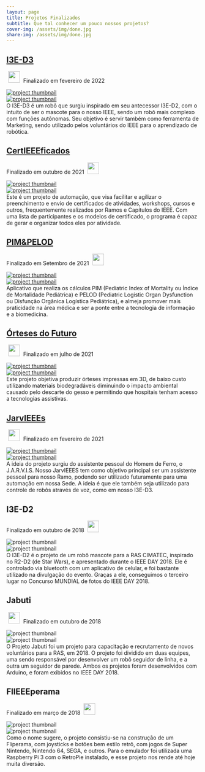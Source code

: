 ```yaml
---
layout: page
title: Projetos Finalizados
subtitle: Que tal conhecer um pouco nossos projetos?
cover-img: /assets/img/done.jpg
share-img: /assets/img/done.jpg
---
```


<!-- I3E-D3 -->
<div data-aos="fade-left" data-aos-offset="150"> 
<article class="project-preview-left">
    <a href="https://ieeecimatec.github.io/project-i3e_d3/">
      <h2 class="project-title">I3E-D3</h2>      
    </a>
    <p class="project-meta project-meta-left">
        <a href="https://ieeecimatec.github.io/rascimatec/"><img src="{{ 'assets/img/ras_logo.png' | relative_url }}" width="30" hspace="5" class="img-zoom25"></a>
        Finalizado em fevereiro de 2022
    </p>    
    <div class="project-image project-image-small">
      <a href="https://ieeecimatec.github.io/project-i3e_d3/">
        <img src="{{ 'assets/img/i3ed3/d3_project.jpeg' | relative_url }}" alt="project thumbnail" class="img-blur rounded-circle">
      </a>
    </div>
    <div class="project-image project-image-short">
      <a href="https://ieeecimatec.github.io/project-i3e_d3/">
        <img src="{{ 'assets/img/i3ed3/d3_project.jpeg' | relative_url }}" alt="project thumbnail" class="img-blur rounded-circle">
      </a>
    </div>
    <div class="project-entry">
        O I3E-D3 é um robô que surgiu inspirado em seu antecessor I3E-D2, com o intuito de ser o mascote para o nosso IEEE, sendo um robô mais complexo com funções autônomas. Seu objetivo é servir também como ferramenta de Marketing, sendo utilizado pelos voluntários do IEEE para o aprendizado de robótica.
    </div> 
</article>
</div>

<!-- CertIEEEficados -->
<div data-aos="fade-right" data-aos-offset="150"> 
<article class="project-preview-right">
    <a href="https://ieeecimatec.github.io/project-certieeeficados/">
      <h2 class="project-title">CertIEEEficados</h2>      
    </a>
    <p class="project-meta project-meta-right">
        Finalizado em outubro de 2021
        <a href="https://ieeecimatec.github.io/rascimatec/"><img src="{{ 'assets/img/ras_logo.png' | relative_url }}" width="30" hspace="5" class="img-zoom25"></a>
    </p>
    <div class="project-image project-image-small">
      <a href="https://ieeecimatec.github.io/project-certieeeficados/">
        <img src="{{ 'assets/img/certieeeficados/certificado_png.png' | relative_url }}" alt="project thumbnail" class="img-blur">
      </a>
    </div>
    <div class="project-image project-image-short">
      <a href="https://ieeecimatec.github.io/project-certieeeficados/">
        <img src="{{ 'assets/img/certieeeficados/certificado_png.png' | relative_url }}" alt="project thumbnail" class="img-blur">
      </a>
    </div>
    <div class="project-entry">
      Este é um projeto de automação, que visa facilitar e agilizar o preenchimento e envio de certificados de atividades, workshops, cursos e outros, frequentemente realizados por Ramos e Capítulos do IEEE. Com uma lista de participantes e os modelos de certificado, o programa é capaz de gerar e organizar todos eles por atividade.
    </div> 
</article>
</div>

<!-- PIM&PELOD -->
<div data-aos="fade-left" data-aos-offset="150"> 
<article class="project-preview-left">
    <a href="https://ieeecimatec.github.io/projeto/">
      <h2 class="project-title">PIM&PELOD</h2>      
    </a>
    <p class="project-meta project-meta-left">
        Finalizado em Setembro de 2021
        <a href="https://ieeecimatec.github.io/embscimatec/"><img src="{{ 'assets/img/embs_logo.png' | relative_url }}" width="30" hspace="5" class="img-zoom25"></a>
    </p>
    <div class="project-image project-image-small">
      <a href="https://ieeecimatec.github.io/project-pim_pelod//">
        <img src="{{ 'assets/img/pim_pelod/pimpelod.jpeg' | relative_url }}" alt="project thumbnail" class="img-blur">
      </a>
    </div>
    <div class="project-image project-image-short">
      <a href="https://ieeecimatec.github.io/project-pim_pelod//">
        <img src="{{ 'assets/img/pim_pelod/pimpelod.jpeg' | relative_url }}" alt="project thumbnail" class="img-blur">
      </a>
    </div>
    <div class="project-entry">
      Aplicativo que realiza os cálculos PIM (Pediatric Index of Mortality ou Índice de Mortalidade Pediátrica) e PELOD (Pediatric Logistic Organ Dysfunction ou Disfunção Orgânica Logística Pediátrica), e almeja promover mais praticidade na área médica e ser a ponte entre a tecnologia de informação e a biomedicina.    
</div> 
</article>
</div>

<!-- Órteses do Futuro -->
<div data-aos="fade-right" data-aos-offset="150"> 
<article class="project-preview-right">
    <a href="https://ieeecimatec.github.io/project-orteses/">
      <h2 class="project-title">Órteses do Futuro</h2>      
    </a>
    <p class="project-meta project-meta-right">
        <a href="https://ieeecimatec.github.io/embscimatec/"><img src="{{ 'assets/img/embs_logo.png' | relative_url }}" width="30" hspace="5" class="img-zoom25"></a>
        Finalizado em julho de 2021
    </p>    
    <div class="project-image project-image-small">
      <a href="https://ieeecimatec.github.io/project-orteses/">
        <img src="{{ 'assets/img/orteses/cover-orteses.jpg' | relative_url }}" alt="project thumbnail" class="img-blur rounded-circle">
      </a>
    </div>
    <div class="project-image project-image-short">
      <a href="https://ieeecimatec.github.io/project-orteses/">
        <img src="{{ 'assets/img/orteses/orteses-done.png' | relative_url }}" alt="project thumbnail" class="img-blur rounded-circle">
      </a>
    </div>
    <div class="project-entry">
      Este projeto objetiva produzir órteses impressas em 3D, de baixo custo utilizando materiais biodegradáveis diminuindo o impacto ambiental causado pelo descarte do gesso e permitindo que hospitais tenham acesso a tecnologias assistivas.    
    </div> 
</article>
</div>


<!-- JarvIEEEs -->
<div data-aos="fade-left" data-aos-offset="150"> 
<article class="project-preview-left">
    <a href="https://ieeecimatec.github.io/project-jarvieees/">
      <h2 class="project-title">JarvIEEEs</h2>      
    </a>
    <p class="project-meta project-meta-left">
        <a href="https://ieeecimatec.github.io/rascimatec/"><img src="{{ 'assets/img/ras_logo.png' | relative_url }}" width="30" hspace="5" class="img-zoom25"></a>
        Finalizado em fevereiro de 2021
    </p>    
    <div class="project-image project-image-small">
      <a href="https://ieeecimatec.github.io/project-jarvieees/">
        <img src="{{ 'assets/img/jarvieees/project.png' | relative_url }}" alt="project thumbnail" class="img-blur rounded-circle">
      </a>
    </div>
    <div class="project-image project-image-short">
      <a href="https://ieeecimatec.github.io/project-jarvieees/">
        <img src="{{ 'assets/img/jarvieees/project.png' | relative_url }}" alt="project thumbnail" class="img-blur rounded-circle">
      </a>
    </div>
    <div class="project-entry">
      A ideia do projeto surgiu do assistente pessoal do Homem de Ferro, o J.A.R.V.I.S. Nosso JarvIEEES tem como objetivo principal ser um assistente pessoal para nosso Ramo, podendo ser utilizado futuramente para uma automação em nossa Sede. A ideia é que ele também seja utilizado para controle de robôs através de voz, como em nosso I3E-D3.
    </div> 
</article>
</div>

<!-- I3E-D2 -->
<div data-aos="fade-right" data-aos-offset="150"> 
<article class="project-preview-right">
    <!-- <a href="https://ieeecimatec.github.io/projeto/"> -->
      <h2 class="project-title">I3E-D2</h2>      
    <!-- </a> -->
    <p class="project-meta project-meta-right">
        Finalizado em outubro de 2018
        <a href="https://ieeecimatec.github.io/rascimatec/"><img src="{{ 'assets/img/ras_logo.png' | relative_url }}" width="30" hspace="5" class="img-zoom25"></a>
    </p>
    <div class="project-image project-image-small">
      <!-- <a href="https://ieeecimatec.github.io/projeto/"> -->
        <img src="{{ 'assets/img/d2.jpeg' | relative_url }}" alt="project thumbnail" class="rounded-circle">
      <!-- </a> -->
    </div>
    <div class="project-image project-image-short">
      <!-- <a href="https://ieeecimatec.github.io/projeto/"> -->
        <img src="{{ 'assets/img/d2.jpeg' | relative_url }}" alt="project thumbnail" class="rounded-circle">
      <!-- </a> -->
    </div>
    <div class="project-entry">
        O I3E-D2 é o projeto de um robô mascote para a RAS CIMATEC, inspirado no R2-D2 (de Star Wars), e apresentado durante o IEEE DAY 2018. Ele é controlado via bluetooth com um aplicativo de celular, e foi bastante utilizado na divulgação do evento. Graças a ele, conseguimos o terceiro lugar no Concurso MUNDIAL de fotos do IEEE DAY 2018.
    </div>
</article>
</div>

<!-- Jabuti -->
<div data-aos="fade-left" data-aos-offset="150"> 
<article class="project-preview-left">
    <!-- <a href="https://ieeecimatec.github.io/projeto/"> -->
      <h2 class="project-title">Jabuti</h2>      
    <!-- </a> -->
    <p class="project-meta project-meta-left">
        <a href="https://ieeecimatec.github.io/rascimatec/"><img src="{{ 'assets/img/ras_logo.png' | relative_url }}" width="30" hspace="5" class="img-zoom25"></a>
        Finalizado em outubro de 2018
    </p>    
    <div class="project-image project-image-small">
      <!-- <a href="https://ieeecimatec.github.io/projeto/"> -->
        <img src="{{ 'assets/img/jabuti.jpeg' | relative_url }}" alt="project thumbnail" class="rounded-circle">
      <!-- </a> -->
    </div>
    <div class="project-image project-image-short">
      <!-- <a href="https://ieeecimatec.github.io/projeto/"> -->
        <img src="{{ 'assets/img/jabuti.jpeg' | relative_url }}" alt="project thumbnail" class="rounded-circle">
      <!-- </a> -->
    </div>
    <div class="project-entry">
      O Projeto Jabuti foi um projeto para capacitação e recrutamento de novos voluntários para a RAS, em 2018. O projeto foi dividido em duas equipes, uma sendo responsável por desenvolver um robô seguidor de linha, e a outra um seguidor de parede. Ambos os projetos foram desenvolvidos com Arduino, e foram exibidos no IEEE DAY 2018.
    </div> 
</article>
</div>

<!-- FlIEEEperama -->
<div data-aos="fade-right" data-aos-offset="150"> 
<article class="project-preview-right">
    <!-- <a href="https://ieeecimatec.github.io/projeto/"> -->
      <h2 class="project-title">FlIEEEperama</h2>      
    <!-- </a> -->
    <p class="project-meta project-meta-right">
        Finalizado em março de 2018
        <a href="https://ieeecimatec.github.io/rascimatec/"><img src="{{ 'assets/img/ras_logo.png' | relative_url }}" width="30" hspace="5" class="img-zoom25"></a>
    </p>
    <div class="project-image project-image-small">
      <!-- <a href="https://ieeecimatec.github.io/projeto/"> -->
        <img src="{{ 'assets/img/fliperama.jpeg' | relative_url }}" alt="project thumbnail" class="rounded-circle">
      <!-- </a> -->
    </div>
    <div class="project-image project-image-short">
      <!-- <a href="https://ieeecimatec.github.io/projeto/"> -->
        <img src="{{ 'assets/img/fliperama.jpeg' | relative_url }}" alt="project thumbnail" class="rounded-circle">
      <!-- </a> -->
    </div>
    <div class="project-entry">
      Como o nome sugere, o projeto consistiu-se na construção de um Fliperama, com joysticks e botões bem estilo retrô, com jogos de Super Nintendo, Nintendo 64, SEGA, e outros. Para o emulador foi utilizada uma Raspberry Pi 3 com o RetroPie instalado, e esse projeto nos rende até hoje muita diversão.
    </div> 
</article>
</div>
